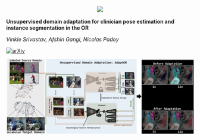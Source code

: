 <div align="center">
<a href="http://camma.u-strasbg.fr/">
<img src="figs/camma_logo_tr.png" width="20%">
</a>
</div>


**Unsupervised domain adaptation for clinician pose estimation and instance segmentation in the OR**

_Vinkle Srivastav, Afshin Gangi, Nicolas Padoy_

[![arXiv](https://img.shields.io/badge/arxiv-2108.11801-red)](https://arxiv.org/abs/2108.11801)

<div align="center">
  <img src="figs/adaptor.png" width="1000px" />
</div>
